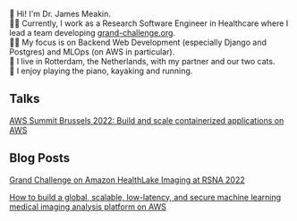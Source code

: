 
👋 Hi! I'm Dr. James Meakin.<br>
👷‍♂️ Currently, I work as a Research Software Engineer in Healthcare where I lead a team developing [grand-challenge.org](https://grand-challenge.org).<br>
👨‍💻 My focus is on Backend Web Development (especially Django and Postgres) and MLOps (on AWS in particular).<br>
🏡 I live in Rotterdam, the Netherlands, with my partner and our two cats.<br>
🎹 I enjoy playing the piano, kayaking and running.<br>

## Talks

[AWS Summit Brussels 2022: Build and scale containerized applications on AWS](https://youtu.be/_g6Sy-u6axQ)

## Blog Posts

[Grand Challenge on Amazon HealthLake Imaging at RSNA 2022](https://grand-challenge.org/blogs/rsna-2022/)

[How to build a global, scalable, low-latency, and secure machine learning medical imaging analysis platform on AWS](https://aws.amazon.com/blogs/industries/how-to-build-a-global-scalable-low-latency-and-secure-machine-learning-medical-imaging-analysis-platform-on-aws/)
